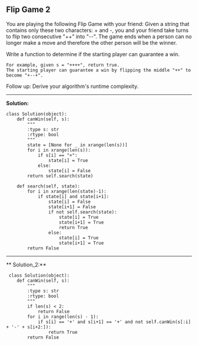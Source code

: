 ## Flip Game 2

You are playing the following Flip Game with your friend: Given a string that contains only these two characters: + and -, you and your friend take turns to flip two consecutive "++" into "--". The game ends when a person can no longer make a move and therefore the other person will be the winner.

Write a function to determine if the starting player can guarantee a win.

    For example, given s = "++++", return true.
    The starting player can guarantee a win by flipping the middle "++" to become "+--+".

Follow up:
Derive your algorithm's runtime complexity.

___

**Solution:**


    class Solution(object):
        def canWin(self, s):
            """
            :type s: str
            :rtype: bool
            """
            state = [None for _ in xrange(len(s))]
            for i in xrange(len(s)):
                if s[i] == "+":
                    state[i] = True
                else:
                    state[i] = False
            return self.search(state)

        def search(self, state):
            for i in xrange(len(state)-1):
                if state[i] and state[i+1]:
                    state[i] = False
                    state[i+1] = False
                    if not self.search(state):
                        state[i] = True
                        state[i+1] = True
                        return True
                    else:
                        state[i] = True
                        state[i+1] = True
            return False
        
  ---
 ** Solution_2:**
 
     class Solution(object):  
        def canWin(self, s):  
            """ 
            :type s: str 
            :rtype: bool 
            """  
            if len(s) < 2:  
                return False  
            for i in range(len(s) - 1):  
                if s[i] == '+' and s[i+1] == '+' and not self.canWin(s[:i] + '-' + s[i+2:]):  
                    return True  
            return False  

